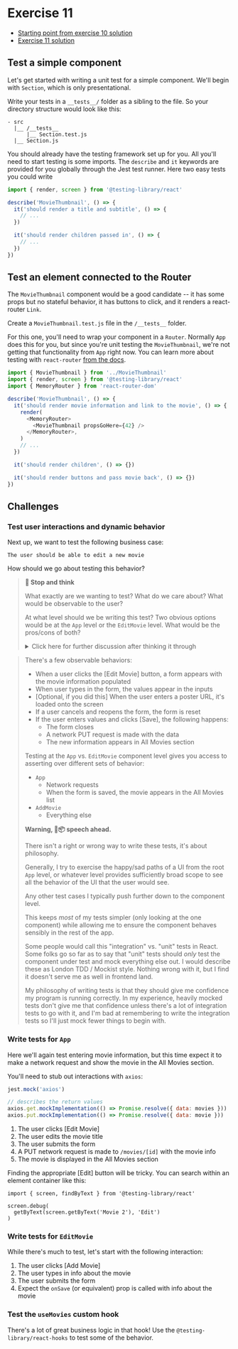 # Exercise 11

- [Starting point from exercise 10 solution](https://github.com/AndrewSouthpaw/webdev/tree/exercise-10-solution/projects/rmdb)
- [Exercise 11 solution](https://github.com/AndrewSouthpaw/webdev/tree/exercise-11-solution/projects/rmdb)

## Test a simple component

Let's get started with writing a unit test for a simple component. We'll begin with `Section`, which is only presentational.

Write your tests in a `__tests__/` folder as a sibling to the file. So your directory structure would look like this:

```
- src
  |__ /__tests__
      |__ Section.test.js
  |__ Section.js
```

You should already have the testing framework set up for you. All you'll need to start testing is some imports. The `describe` and `it` keywords are provided for you globally through the Jest test runner. Here two easy tests you could write

```javascript
import { render, screen } from '@testing-library/react'

describe('MovieThumbnail', () => {
  it('should render a title and subtitle', () => {
    // ...
  })

  it('should render children passed in', () => {
    // ...
  })
})
```

## Test an element connected to the Router

The `MovieThumbnail` component would be a good candidate -- it has some props but no stateful behavior, it has buttons to click, and it renders a react-router `Link`.

Create a `MovieThumbnail.test.js` file in the `/__tests__` folder.

For this one, you'll need to wrap your component in a `Router`. Normally `App` does this for you, but since you're unit testing the `MovieThumbnail`, we're not getting that functionality from `App` right now. You can learn more about testing with `react-router` [from the docs](https://reactrouter.com/web/guides/testing).

```javascript
import { MovieThumbnail } from '../MovieThumbnail'
import { render, screen } from '@testing-library/react'
import { MemoryRouter } from 'react-router-dom'

describe('MovieThumbnail', () => {
  it('should render movie information and link to the movie', () => {
    render(
      <MemoryRouter>
        <MovieThumbnail propsGoHere={42} />
      </MemoryRouter>,
    )
    // ...
  })

  it('should render children', () => {})

  it('should render buttons and pass movie back', () => {})
})

```

## Challenges

### Test user interactions and dynamic behavior

Next up, we want to test the following business case:

```
The user should be able to edit a new movie
```

How should we go about testing this behavior?

> **🤔 Stop and think**
> 
> What exactly are we wanting to test? What do we care about? What would be observable to the user?
> 
> At what level should we be writing this test? Two obvious options would be at the `App` level or the `EditMovie` level. What would be the pros/cons of both?
> 
> <details><summary>Click here for further discussion after thinking it through</summary>

> There's a few observable behaviors:
> 
> - When a user clicks the [Edit Movie] button, a form appears with the movie information populated
> - When user types in the form, the values appear in the inputs
> - [Optional, if you did this] When the user enters a poster URL, it's loaded onto the screen
> - If a user cancels and reopens the form, the form is reset
> - If the user enters values and clicks [Save], the following happens:
>   - The form closes
>   - A network PUT request is made with the data
>   - The new information appears in All Movies section
> 
> Testing at the `App` vs. `EditMovie` component level gives you access to asserting over different sets of behavior:
> 
> - `App`
>   - Network requests
>   - When the form is saved, the movie appears in the All Movies list
> - `AddMovie`
>   - Everything else
> 
> **Warning, 🧼📦 speech ahead.**
>   
> There isn't a right or wrong way to write these tests, it's about philosophy.
> 
> Generally, I try to exercise the happy/sad paths of a UI from the root `App` level, or whatever level provides sufficiently broad scope to see all the behavior of the UI that the user would see.
> 
> Any other test cases I typically push further down to the component level.
> 
> This keeps *most* of my tests simpler (only looking at the one component) while allowing me to ensure the component behaves sensibly in the rest of the app.
> 
> Some people would call this "integration" vs. "unit" tests in React. Some folks go so far as to say that "unit" tests should *only* test the component under test and mock everything else out. I would describe these as London TDD / Mockist style. Nothing wrong with it, but I find it doesn't serve me as well in frontend land.
> 
> My philosophy of writing tests is that they should give me confidence my program is running correctly. In my experience, heavily mocked tests don't give me that confidence unless there's a lot of integration tests to go with it, and I'm bad at remembering to write the integration tests so I'll just mock fewer things to begin with. 
> 
> </details>

### Write tests for `App`

Here we'll again test entering movie information, but this time expect it to make a network request and show the movie in the All Movies section.

You'll need to stub out interactions with `axios`:

```javascript
jest.mock('axios')

// describes the return values
axios.get.mockImplementation(() => Promise.resolve({ data: movies }))
axios.put.mockImplementation(() => Promise.resolve({ data: movie }))
```

1. The user clicks [Edit Movie]
1. The user edits the movie title
1. The user submits the form
1. A PUT network request is made to `/movies/[id]` with the movie info
1. The movie is displayed in the All Movies section

Finding the appropriate [Edit] button will be tricky. You can search within an element container like this:

```
import { screen, findByText } from '@testing-library/react'

screen.debug(
  getByText(screen.getByText('Movie 2'), 'Edit')
)
```

### Write tests for `EditMovie`

While there's much to test, let's start with the following interaction:

1. The user clicks [Add Movie]
1. The user types in info about the movie
1. The user submits the form
1. Expect the `onSave` (or equivalent) prop is called with info about the movie

### Test the `useMovies` custom hook

There's a lot of great business logic in that hook! Use the `@testing-library/react-hooks` to test some of the behavior. 

